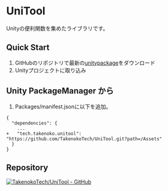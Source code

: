 # **UniTool**
Unityの便利関数を集めたライブラリです。

## Quick Start
1. GitHubのリポジトリで最新の[unitypackage](https://github.com/TakenokoTech/UniTool/releases)をダウンロード
2. Unityプロジェクトに取り込み

## Unity PackageManager から
1. Packages/manifest.jsonに以下を追加。
```
{
  "dependencies": {
    ...
+   "tech.takenoko.unitool": "https://github.com/TakenokoTech/UniTool.git?path=/Assets"
  }
}
```


## Repository
[![TakenokoTech/UniTool - GitHub](https://gh-card.dev/repos/TakenokoTech/UniTool.svg)](https://github.com/TakenokoTech/UniTool)
